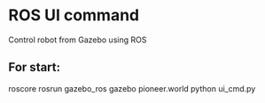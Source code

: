 # ROS UI command
Control robot from Gazebo using ROS

## For start:
roscore
rosrun gazebo_ros gazebo pioneer.world
python ui_cmd.py
